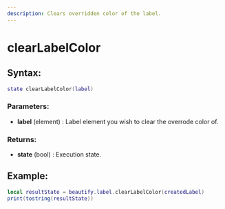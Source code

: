 ```yaml
---
description: Clears overridden color of the label.
---
```


# clearLabelColor

## **Syntax:**

```lua
state clearLabelColor(label)
```

### **Parameters:**

* **label** \(element\) : Label element you wish to clear the overrode color of.

### **Returns:**

* **state** \(bool\) : Execution state.

## **Example:**

```lua
local resultState = beautify.label.clearLabelColor(createdLabel)
print(tostring(resultState))
```